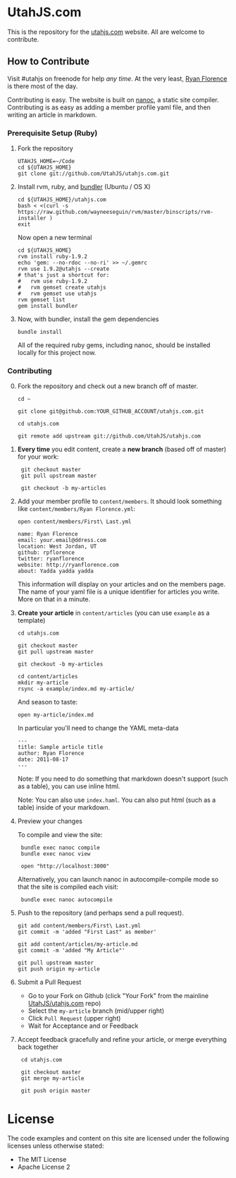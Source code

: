 UtahJS.com
==========

This is the repository for the [utahjs.com](http://utahjs.com) website.
All are welcome to contribute.

How to Contribute
-----------------

Visit #utahjs on freenode for help _any time_.
At the very least, [Ryan Florence](http://ryanflorence.com) is there most of the day.

Contributing is easy. The website is built on [nanoc][nanoc], a static site
compiler. Contributing is as easy as adding a member profile yaml file,
and then writing an article in markdown.

### Prerequisite Setup (Ruby)

1.  Fork the repository

        UTAHJS_HOME=~/Code
        cd ${UTAHJS_HOME}
        git clone git://github.com/UtahJS/utahjs.com.git

2.  Install rvm, ruby, and [bundler][bundler] (Ubuntu / OS X)

        cd ${UTAHJS_HOME}/utahjs.com
        bash < <(curl -s https://raw.github.com/wayneeseguin/rvm/master/binscripts/rvm-installer )
        exit
        
    Now open a new terminal 
        
        cd ${UTAHJS_HOME}
        rvm install ruby-1.9.2
        echo 'gem: --no-rdoc --no-ri' >> ~/.gemrc
        rvm use 1.9.2@utahjs --create
        # that's just a shortcut for:
        #   rvm use ruby-1.9.2
        #   rvm gemset create utahjs
        #   rvm gemset use utahjs
        rvm gemset list
        gem install bundler

3.  Now, with bundler, install the gem dependencies

        bundle install

    All of the required ruby gems, including nanoc, should be installed locally
    for this project now.

### Contributing

0.  Fork the repository and check out a new branch off of master.
        
        cd ~

        git clone git@github.com:YOUR_GITHUB_ACCOUNT/utahjs.com.git
        
        cd utahjs.com
        
        git remote add upstream git://github.com/UtahJS/utahjs.com
        
1. **Every time** you edit content, create a **new branch** (based off of master) for your work:

        git checkout master
        git pull upstream master

        git checkout -b my-articles

2.  Add your member profile to `content/members`. It should look something
    like `content/members/Ryan Florence.yml`:

        open content/members/First\ Last.yml

        name: Ryan Florence
        email: your.email@ddress.com
        location: West Jordan, UT
        github: rpflorence
        twitter: ryanflorence
        website: http://ryanflorence.com
        about: Yadda yadda yadda

    This information will display on  your articles and on the members page.
    The name of your yaml file is a unique identifier for articles you write.
    More on that in a minute.

3.  **Create your article** in `content/articles` (you can use `example` as a template)

        cd utahjs.com

        git checkout master
        git pull upstream master

        git checkout -b my-articles

        cd content/articles
        mkdir my-article
        rsync -a example/index.md my-article/
        
    And season to taste:
    
        open my-article/index.md
        
    In particular you'll need to change the YAML meta-data
    
        ---
        title: Sample article title
        author: Ryan Florence
        date: 2011-08-17
        ---
    
    Note: If you need to do something that markdown doesn't support (such as a table), you can use inline html.
    
    Note: You can also use `index.haml`. You can also put html (such as a table) inside of your markdown.

4. Preview your changes

    To compile and view the site:

        bundle exec nanoc compile
        bundle exec nanoc view
    
        open "http://localhost:3000"
        
    Alternatively, you can launch nanoc in autocompile-compile mode so that the site is compiled each visit:
    
        bundle exec nanoc autocompile

5.  Push to the repository (and perhaps send a pull request).

        git add content/members/First\ Last.yml
        git commit -m 'added "First Last" as member'
        
        git add content/articles/my-article.md
        git commit -m 'added "My Article"'
        
        git pull upstream master
        git push origin my-article
        
6. Submit a Pull Request

    * Go to your Fork on Github (click "Your Fork" from the mainline [UtahJS/utahjs.com](http://github.com/UtahJS/utahjs.com) repo)
    * Select the `my-article` branch (mid/upper right)
    * Click `Pull Request` (upper right)
    * Wait for Acceptance and or Feedback
                
7. Accept feedback gracefully and refine your article, or merge everything back together

        cd utahjs.com
        
        git checkout master
        git merge my-article
        
        git push origin master


  [nanoc]:http://nanoc.stoneship.org/
  [bundler]:http://gembundler.com/

License
===

The code examples and content on this site are licensed 
under the following licenses unless otherwise stated:

  * The MIT License
  * Apache License 2
